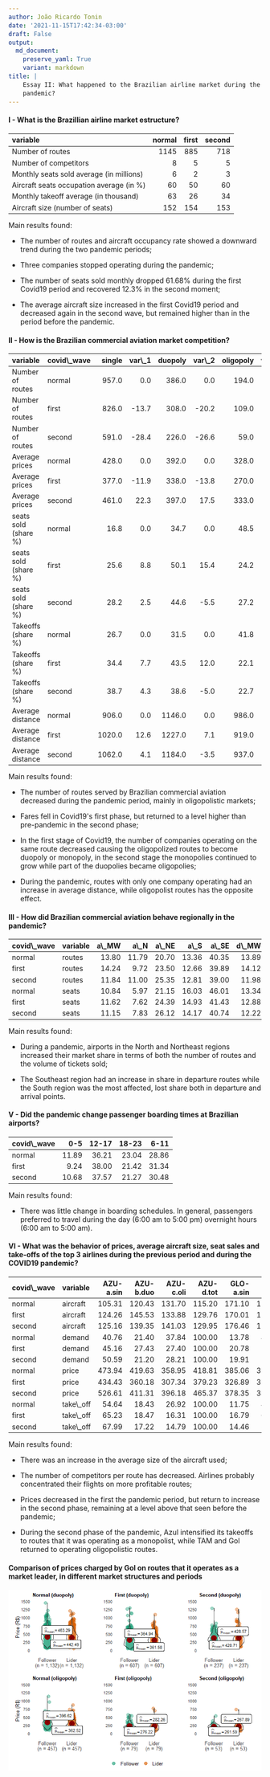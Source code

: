 ```yaml
---
author: João Ricardo Tonin
date: '2021-11-15T17:42:34-03:00'
draft: False
output:
  md_document:
    preserve_yaml: True
    variant: markdown
title: |
    Essay II: What happened to the Brazilian airline market during the
    pandemic?
---
```


#### I - What is the Brazillian airline market estructure?

<table>
<thead>
<tr>
<th style="text-align:left;">
variable
</th>
<th style="text-align:right;">
normal
</th>
<th style="text-align:right;">
first
</th>
<th style="text-align:right;">
second
</th>
</tr>
</thead>
<tbody>
<tr>
<td style="text-align:left;">
Number of routes
</td>
<td style="text-align:right;">
1145
</td>
<td style="text-align:right;">
885
</td>
<td style="text-align:right;">
718
</td>
</tr>
<tr>
<td style="text-align:left;">
Number of competitors
</td>
<td style="text-align:right;">
8
</td>
<td style="text-align:right;">
5
</td>
<td style="text-align:right;">
5
</td>
</tr>
<tr>
<td style="text-align:left;">
Monthly seats sold average (in millions)
</td>
<td style="text-align:right;">
6
</td>
<td style="text-align:right;">
2
</td>
<td style="text-align:right;">
3
</td>
</tr>
<tr>
<td style="text-align:left;">
Aircraft seats occupation average (in %)
</td>
<td style="text-align:right;">
60
</td>
<td style="text-align:right;">
50
</td>
<td style="text-align:right;">
60
</td>
</tr>
<tr>
<td style="text-align:left;">
Monthly takeoff average (in thousand)
</td>
<td style="text-align:right;">
63
</td>
<td style="text-align:right;">
26
</td>
<td style="text-align:right;">
34
</td>
</tr>
<tr>
<td style="text-align:left;">
Aircraft size (number of seats)
</td>
<td style="text-align:right;">
152
</td>
<td style="text-align:right;">
154
</td>
<td style="text-align:right;">
153
</td>
</tr>
</tbody>
</table>

Main results found:

-   The number of routes and aircraft occupancy rate showed a downward
    trend during the two pandemic periods;

-   Three companies stopped operating during the pandemic;

-   The number of seats sold monthly dropped 61.68% during the first
    Covid19 period and recovered 12.3% in the second moment;

-   The average aircraft size increased in the first Covid19 period and
    decreased again in the second wave, but remained higher than in the
    period before the pandemic.

#### II - How is the Brazilian commercial aviation market competition?

<table>
<thead>
<tr>
<th style="text-align:left;">
variable
</th>
<th style="text-align:left;">
covid\_wave
</th>
<th style="text-align:right;">
single
</th>
<th style="text-align:right;">
var\_1
</th>
<th style="text-align:right;">
duopoly
</th>
<th style="text-align:right;">
var\_2
</th>
<th style="text-align:right;">
oligopoly
</th>
<th style="text-align:right;">
var\_3
</th>
<th style="text-align:right;">
total
</th>
<th style="text-align:right;">
var\_4
</th>
</tr>
</thead>
<tbody>
<tr>
<td style="text-align:left;">
Number of routes
</td>
<td style="text-align:left;">
normal
</td>
<td style="text-align:right;">
957.0
</td>
<td style="text-align:right;">
0.0
</td>
<td style="text-align:right;">
386.0
</td>
<td style="text-align:right;">
0.0
</td>
<td style="text-align:right;">
194.0
</td>
<td style="text-align:right;">
0.0
</td>
<td style="text-align:right;">
1537
</td>
<td style="text-align:right;">
0.0
</td>
</tr>
<tr>
<td style="text-align:left;">
Number of routes
</td>
<td style="text-align:left;">
first
</td>
<td style="text-align:right;">
826.0
</td>
<td style="text-align:right;">
-13.7
</td>
<td style="text-align:right;">
308.0
</td>
<td style="text-align:right;">
-20.2
</td>
<td style="text-align:right;">
109.0
</td>
<td style="text-align:right;">
-43.8
</td>
<td style="text-align:right;">
1243
</td>
<td style="text-align:right;">
-19.1
</td>
</tr>
<tr>
<td style="text-align:left;">
Number of routes
</td>
<td style="text-align:left;">
second
</td>
<td style="text-align:right;">
591.0
</td>
<td style="text-align:right;">
-28.4
</td>
<td style="text-align:right;">
226.0
</td>
<td style="text-align:right;">
-26.6
</td>
<td style="text-align:right;">
59.0
</td>
<td style="text-align:right;">
-45.9
</td>
<td style="text-align:right;">
876
</td>
<td style="text-align:right;">
-29.5
</td>
</tr>
<tr>
<td style="text-align:left;">
Average prices
</td>
<td style="text-align:left;">
normal
</td>
<td style="text-align:right;">
428.0
</td>
<td style="text-align:right;">
0.0
</td>
<td style="text-align:right;">
392.0
</td>
<td style="text-align:right;">
0.0
</td>
<td style="text-align:right;">
328.0
</td>
<td style="text-align:right;">
0.0
</td>
<td style="text-align:right;">
369
</td>
<td style="text-align:right;">
0.0
</td>
</tr>
<tr>
<td style="text-align:left;">
Average prices
</td>
<td style="text-align:left;">
first
</td>
<td style="text-align:right;">
377.0
</td>
<td style="text-align:right;">
-11.9
</td>
<td style="text-align:right;">
338.0
</td>
<td style="text-align:right;">
-13.8
</td>
<td style="text-align:right;">
270.0
</td>
<td style="text-align:right;">
-17.7
</td>
<td style="text-align:right;">
330
</td>
<td style="text-align:right;">
-10.6
</td>
</tr>
<tr>
<td style="text-align:left;">
Average prices
</td>
<td style="text-align:left;">
second
</td>
<td style="text-align:right;">
461.0
</td>
<td style="text-align:right;">
22.3
</td>
<td style="text-align:right;">
397.0
</td>
<td style="text-align:right;">
17.5
</td>
<td style="text-align:right;">
333.0
</td>
<td style="text-align:right;">
23.3
</td>
<td style="text-align:right;">
394
</td>
<td style="text-align:right;">
19.4
</td>
</tr>
<tr>
<td style="text-align:left;">
seats sold (share %)
</td>
<td style="text-align:left;">
normal
</td>
<td style="text-align:right;">
16.8
</td>
<td style="text-align:right;">
0.0
</td>
<td style="text-align:right;">
34.7
</td>
<td style="text-align:right;">
0.0
</td>
<td style="text-align:right;">
48.5
</td>
<td style="text-align:right;">
0.0
</td>
<td style="text-align:right;">
100
</td>
<td style="text-align:right;">
0.0
</td>
</tr>
<tr>
<td style="text-align:left;">
seats sold (share %)
</td>
<td style="text-align:left;">
first
</td>
<td style="text-align:right;">
25.6
</td>
<td style="text-align:right;">
8.8
</td>
<td style="text-align:right;">
50.1
</td>
<td style="text-align:right;">
15.4
</td>
<td style="text-align:right;">
24.2
</td>
<td style="text-align:right;">
-24.3
</td>
<td style="text-align:right;">
100
</td>
<td style="text-align:right;">
0.0
</td>
</tr>
<tr>
<td style="text-align:left;">
seats sold (share %)
</td>
<td style="text-align:left;">
second
</td>
<td style="text-align:right;">
28.2
</td>
<td style="text-align:right;">
2.5
</td>
<td style="text-align:right;">
44.6
</td>
<td style="text-align:right;">
-5.5
</td>
<td style="text-align:right;">
27.2
</td>
<td style="text-align:right;">
3.0
</td>
<td style="text-align:right;">
100
</td>
<td style="text-align:right;">
0.0
</td>
</tr>
<tr>
<td style="text-align:left;">
Takeoffs (share %)
</td>
<td style="text-align:left;">
normal
</td>
<td style="text-align:right;">
26.7
</td>
<td style="text-align:right;">
0.0
</td>
<td style="text-align:right;">
31.5
</td>
<td style="text-align:right;">
0.0
</td>
<td style="text-align:right;">
41.8
</td>
<td style="text-align:right;">
0.0
</td>
<td style="text-align:right;">
100
</td>
<td style="text-align:right;">
0.0
</td>
</tr>
<tr>
<td style="text-align:left;">
Takeoffs (share %)
</td>
<td style="text-align:left;">
first
</td>
<td style="text-align:right;">
34.4
</td>
<td style="text-align:right;">
7.7
</td>
<td style="text-align:right;">
43.5
</td>
<td style="text-align:right;">
12.0
</td>
<td style="text-align:right;">
22.1
</td>
<td style="text-align:right;">
-19.8
</td>
<td style="text-align:right;">
100
</td>
<td style="text-align:right;">
0.0
</td>
</tr>
<tr>
<td style="text-align:left;">
Takeoffs (share %)
</td>
<td style="text-align:left;">
second
</td>
<td style="text-align:right;">
38.7
</td>
<td style="text-align:right;">
4.3
</td>
<td style="text-align:right;">
38.6
</td>
<td style="text-align:right;">
-5.0
</td>
<td style="text-align:right;">
22.7
</td>
<td style="text-align:right;">
0.6
</td>
<td style="text-align:right;">
100
</td>
<td style="text-align:right;">
0.0
</td>
</tr>
<tr>
<td style="text-align:left;">
Average distance
</td>
<td style="text-align:left;">
normal
</td>
<td style="text-align:right;">
906.0
</td>
<td style="text-align:right;">
0.0
</td>
<td style="text-align:right;">
1146.0
</td>
<td style="text-align:right;">
0.0
</td>
<td style="text-align:right;">
986.0
</td>
<td style="text-align:right;">
0.0
</td>
<td style="text-align:right;">
1003
</td>
<td style="text-align:right;">
0.0
</td>
</tr>
<tr>
<td style="text-align:left;">
Average distance
</td>
<td style="text-align:left;">
first
</td>
<td style="text-align:right;">
1020.0
</td>
<td style="text-align:right;">
12.6
</td>
<td style="text-align:right;">
1227.0
</td>
<td style="text-align:right;">
7.1
</td>
<td style="text-align:right;">
919.0
</td>
<td style="text-align:right;">
-6.8
</td>
<td style="text-align:right;">
1093
</td>
<td style="text-align:right;">
9.0
</td>
</tr>
<tr>
<td style="text-align:left;">
Average distance
</td>
<td style="text-align:left;">
second
</td>
<td style="text-align:right;">
1062.0
</td>
<td style="text-align:right;">
4.1
</td>
<td style="text-align:right;">
1184.0
</td>
<td style="text-align:right;">
-3.5
</td>
<td style="text-align:right;">
937.0
</td>
<td style="text-align:right;">
2.0
</td>
<td style="text-align:right;">
1090
</td>
<td style="text-align:right;">
-0.3
</td>
</tr>
</tbody>
</table>

Main results found:

-   The number of routes served by Brazilian commercial aviation
    decreased during the pandemic period, mainly in oligopolistic
    markets;

-   Fares fell in Covid19's first phase, but returned to a level higher
    than pre-pandemic in the second phase;

-   In the first stage of Covid19, the number of companies operating on
    the same route decreased causing the oligopolized routes to become
    duopoly or monopoly, in the second stage the monopolies continued to
    grow while part of the duopolies became oligopolies;

-   During the pandemic, routes with only one company operating had an
    increase in average distance, while oligopolist routes has the
    opposite effect.

#### III - How did Brazilian commercial aviation behave regionally in the pandemic?

<table>
<thead>
<tr>
<th style="text-align:left;">
covid\_wave
</th>
<th style="text-align:left;">
variable
</th>
<th style="text-align:right;">
a\_MW
</th>
<th style="text-align:right;">
a\_N
</th>
<th style="text-align:right;">
a\_NE
</th>
<th style="text-align:right;">
a\_S
</th>
<th style="text-align:right;">
a\_SE
</th>
<th style="text-align:right;">
d\_MW
</th>
<th style="text-align:right;">
d\_N
</th>
<th style="text-align:right;">
d\_NE
</th>
<th style="text-align:right;">
d\_S
</th>
<th style="text-align:right;">
d\_SE
</th>
</tr>
</thead>
<tbody>
<tr>
<td style="text-align:left;">
normal
</td>
<td style="text-align:left;">
routes
</td>
<td style="text-align:right;">
13.80
</td>
<td style="text-align:right;">
11.79
</td>
<td style="text-align:right;">
20.70
</td>
<td style="text-align:right;">
13.36
</td>
<td style="text-align:right;">
40.35
</td>
<td style="text-align:right;">
13.89
</td>
<td style="text-align:right;">
13.01
</td>
<td style="text-align:right;">
22.18
</td>
<td style="text-align:right;">
14.50
</td>
<td style="text-align:right;">
36.42
</td>
</tr>
<tr>
<td style="text-align:left;">
first
</td>
<td style="text-align:left;">
routes
</td>
<td style="text-align:right;">
14.24
</td>
<td style="text-align:right;">
9.72
</td>
<td style="text-align:right;">
23.50
</td>
<td style="text-align:right;">
12.66
</td>
<td style="text-align:right;">
39.89
</td>
<td style="text-align:right;">
14.12
</td>
<td style="text-align:right;">
11.07
</td>
<td style="text-align:right;">
24.97
</td>
<td style="text-align:right;">
13.56
</td>
<td style="text-align:right;">
36.27
</td>
</tr>
<tr>
<td style="text-align:left;">
second
</td>
<td style="text-align:left;">
routes
</td>
<td style="text-align:right;">
11.84
</td>
<td style="text-align:right;">
11.00
</td>
<td style="text-align:right;">
25.35
</td>
<td style="text-align:right;">
12.81
</td>
<td style="text-align:right;">
39.00
</td>
<td style="text-align:right;">
11.98
</td>
<td style="text-align:right;">
11.00
</td>
<td style="text-align:right;">
25.21
</td>
<td style="text-align:right;">
13.51
</td>
<td style="text-align:right;">
38.30
</td>
</tr>
<tr>
<td style="text-align:left;">
normal
</td>
<td style="text-align:left;">
seats
</td>
<td style="text-align:right;">
10.84
</td>
<td style="text-align:right;">
5.97
</td>
<td style="text-align:right;">
21.15
</td>
<td style="text-align:right;">
16.03
</td>
<td style="text-align:right;">
46.01
</td>
<td style="text-align:right;">
13.34
</td>
<td style="text-align:right;">
4.12
</td>
<td style="text-align:right;">
16.50
</td>
<td style="text-align:right;">
10.72
</td>
<td style="text-align:right;">
55.32
</td>
</tr>
<tr>
<td style="text-align:left;">
first
</td>
<td style="text-align:left;">
seats
</td>
<td style="text-align:right;">
11.62
</td>
<td style="text-align:right;">
7.62
</td>
<td style="text-align:right;">
24.39
</td>
<td style="text-align:right;">
14.93
</td>
<td style="text-align:right;">
41.43
</td>
<td style="text-align:right;">
12.88
</td>
<td style="text-align:right;">
4.70
</td>
<td style="text-align:right;">
18.51
</td>
<td style="text-align:right;">
7.42
</td>
<td style="text-align:right;">
56.50
</td>
</tr>
<tr>
<td style="text-align:left;">
second
</td>
<td style="text-align:left;">
seats
</td>
<td style="text-align:right;">
11.15
</td>
<td style="text-align:right;">
7.83
</td>
<td style="text-align:right;">
26.12
</td>
<td style="text-align:right;">
14.17
</td>
<td style="text-align:right;">
40.74
</td>
<td style="text-align:right;">
12.22
</td>
<td style="text-align:right;">
4.92
</td>
<td style="text-align:right;">
20.17
</td>
<td style="text-align:right;">
6.70
</td>
<td style="text-align:right;">
55.99
</td>
</tr>
</tbody>
</table>

Main results found:

-   During a pandemic, airports in the North and Northeast regions
    increased their market share in terms of both the number of routes
    and the volume of tickets sold;

-   The Southeast region had an increase in share in departure routes
    while the South region was the most affected, lost share both in
    departure and arrival points.

#### V - Did the pandemic change passenger boarding times at Brazilian airports?

<table>
<thead>
<tr>
<th style="text-align:left;">
covid\_wave
</th>
<th style="text-align:right;">
0-5
</th>
<th style="text-align:right;">
12-17
</th>
<th style="text-align:right;">
18-23
</th>
<th style="text-align:right;">
6-11
</th>
</tr>
</thead>
<tbody>
<tr>
<td style="text-align:left;">
normal
</td>
<td style="text-align:right;">
11.89
</td>
<td style="text-align:right;">
36.21
</td>
<td style="text-align:right;">
23.04
</td>
<td style="text-align:right;">
28.86
</td>
</tr>
<tr>
<td style="text-align:left;">
first
</td>
<td style="text-align:right;">
9.24
</td>
<td style="text-align:right;">
38.00
</td>
<td style="text-align:right;">
21.42
</td>
<td style="text-align:right;">
31.34
</td>
</tr>
<tr>
<td style="text-align:left;">
second
</td>
<td style="text-align:right;">
10.68
</td>
<td style="text-align:right;">
37.57
</td>
<td style="text-align:right;">
21.27
</td>
<td style="text-align:right;">
30.48
</td>
</tr>
</tbody>
</table>

Main results found:

-   There was little change in boarding schedules. In general,
    passengers preferred to travel during the day (6:00 am to 5:00 pm)
    overnight hours (6:00 am to 5:00 am).

#### VI - What was the behavior of prices, average aircraft size, seat sales and take-offs of the top 3 airlines during the previous period and during the COVID19 pandemic?

<table>
<thead>
<tr>
<th style="text-align:left;">
covid\_wave
</th>
<th style="text-align:left;">
variable
</th>
<th style="text-align:right;">
AZU-a.sin
</th>
<th style="text-align:right;">
AZU-b.duo
</th>
<th style="text-align:right;">
AZU-c.oli
</th>
<th style="text-align:right;">
AZU-d.tot
</th>
<th style="text-align:right;">
GLO-a.sin
</th>
<th style="text-align:right;">
GLO-b.duo
</th>
<th style="text-align:right;">
GLO-c.oli
</th>
<th style="text-align:right;">
GLO-d.tot
</th>
<th style="text-align:right;">
OUT-a.sin
</th>
<th style="text-align:right;">
OUT-b.duo
</th>
<th style="text-align:right;">
OUT-c.oli
</th>
<th style="text-align:right;">
OUT-d.tot
</th>
<th style="text-align:right;">
TAM-a.sin
</th>
<th style="text-align:right;">
TAM-b.duo
</th>
<th style="text-align:right;">
TAM-c.oli
</th>
<th style="text-align:right;">
TAM-d.tot
</th>
</tr>
</thead>
<tbody>
<tr>
<td style="text-align:left;">
normal
</td>
<td style="text-align:left;">
aircraft
</td>
<td style="text-align:right;">
105.31
</td>
<td style="text-align:right;">
120.43
</td>
<td style="text-align:right;">
131.70
</td>
<td style="text-align:right;">
115.20
</td>
<td style="text-align:right;">
171.10
</td>
<td style="text-align:right;">
176.68
</td>
<td style="text-align:right;">
174.86
</td>
<td style="text-align:right;">
175.20
</td>
<td style="text-align:right;">
68.57
</td>
<td style="text-align:right;">
115.96
</td>
<td style="text-align:right;">
152.76
</td>
<td style="text-align:right;">
121.97
</td>
<td style="text-align:right;">
166.89
</td>
<td style="text-align:right;">
176.58
</td>
<td style="text-align:right;">
180.44
</td>
<td style="text-align:right;">
177.81
</td>
</tr>
<tr>
<td style="text-align:left;">
first
</td>
<td style="text-align:left;">
aircraft
</td>
<td style="text-align:right;">
124.26
</td>
<td style="text-align:right;">
145.53
</td>
<td style="text-align:right;">
133.88
</td>
<td style="text-align:right;">
129.76
</td>
<td style="text-align:right;">
170.01
</td>
<td style="text-align:right;">
175.29
</td>
<td style="text-align:right;">
171.10
</td>
<td style="text-align:right;">
173.44
</td>
<td style="text-align:right;">
60.66
</td>
<td style="text-align:right;">
67.27
</td>
<td style="text-align:right;">
69.11
</td>
<td style="text-align:right;">
62.14
</td>
<td style="text-align:right;">
164.13
</td>
<td style="text-align:right;">
174.46
</td>
<td style="text-align:right;">
170.66
</td>
<td style="text-align:right;">
172.53
</td>
</tr>
<tr>
<td style="text-align:left;">
second
</td>
<td style="text-align:left;">
aircraft
</td>
<td style="text-align:right;">
125.16
</td>
<td style="text-align:right;">
139.35
</td>
<td style="text-align:right;">
141.03
</td>
<td style="text-align:right;">
129.95
</td>
<td style="text-align:right;">
176.46
</td>
<td style="text-align:right;">
179.25
</td>
<td style="text-align:right;">
174.77
</td>
<td style="text-align:right;">
177.58
</td>
<td style="text-align:right;">
69.40
</td>
<td style="text-align:right;">
76.83
</td>
<td style="text-align:right;">
162.00
</td>
<td style="text-align:right;">
85.03
</td>
<td style="text-align:right;">
167.24
</td>
<td style="text-align:right;">
178.51
</td>
<td style="text-align:right;">
168.81
</td>
<td style="text-align:right;">
174.40
</td>
</tr>
<tr>
<td style="text-align:left;">
normal
</td>
<td style="text-align:left;">
demand
</td>
<td style="text-align:right;">
40.76
</td>
<td style="text-align:right;">
21.40
</td>
<td style="text-align:right;">
37.84
</td>
<td style="text-align:right;">
100.00
</td>
<td style="text-align:right;">
13.78
</td>
<td style="text-align:right;">
43.13
</td>
<td style="text-align:right;">
43.10
</td>
<td style="text-align:right;">
100.00
</td>
<td style="text-align:right;">
20.33
</td>
<td style="text-align:right;">
25.10
</td>
<td style="text-align:right;">
54.57
</td>
<td style="text-align:right;">
100.00
</td>
<td style="text-align:right;">
8.97
</td>
<td style="text-align:right;">
36.90
</td>
<td style="text-align:right;">
54.13
</td>
<td style="text-align:right;">
100.00
</td>
</tr>
<tr>
<td style="text-align:left;">
first
</td>
<td style="text-align:left;">
demand
</td>
<td style="text-align:right;">
45.16
</td>
<td style="text-align:right;">
27.43
</td>
<td style="text-align:right;">
27.40
</td>
<td style="text-align:right;">
100.00
</td>
<td style="text-align:right;">
20.78
</td>
<td style="text-align:right;">
59.81
</td>
<td style="text-align:right;">
19.41
</td>
<td style="text-align:right;">
100.00
</td>
<td style="text-align:right;">
75.30
</td>
<td style="text-align:right;">
11.16
</td>
<td style="text-align:right;">
13.53
</td>
<td style="text-align:right;">
100.00
</td>
<td style="text-align:right;">
8.28
</td>
<td style="text-align:right;">
61.68
</td>
<td style="text-align:right;">
30.04
</td>
<td style="text-align:right;">
100.00
</td>
</tr>
<tr>
<td style="text-align:left;">
second
</td>
<td style="text-align:left;">
demand
</td>
<td style="text-align:right;">
50.59
</td>
<td style="text-align:right;">
21.20
</td>
<td style="text-align:right;">
28.21
</td>
<td style="text-align:right;">
100.00
</td>
<td style="text-align:right;">
19.91
</td>
<td style="text-align:right;">
54.04
</td>
<td style="text-align:right;">
26.05
</td>
<td style="text-align:right;">
100.00
</td>
<td style="text-align:right;">
23.72
</td>
<td style="text-align:right;">
13.00
</td>
<td style="text-align:right;">
63.28
</td>
<td style="text-align:right;">
100.00
</td>
<td style="text-align:right;">
10.09
</td>
<td style="text-align:right;">
57.63
</td>
<td style="text-align:right;">
32.28
</td>
<td style="text-align:right;">
100.00
</td>
</tr>
<tr>
<td style="text-align:left;">
normal
</td>
<td style="text-align:left;">
price
</td>
<td style="text-align:right;">
473.94
</td>
<td style="text-align:right;">
419.63
</td>
<td style="text-align:right;">
358.95
</td>
<td style="text-align:right;">
418.81
</td>
<td style="text-align:right;">
385.06
</td>
<td style="text-align:right;">
377.81
</td>
<td style="text-align:right;">
309.67
</td>
<td style="text-align:right;">
349.44
</td>
<td style="text-align:right;">
431.11
</td>
<td style="text-align:right;">
390.69
</td>
<td style="text-align:right;">
446.04
</td>
<td style="text-align:right;">
429.11
</td>
<td style="text-align:right;">
369.24
</td>
<td style="text-align:right;">
399.52
</td>
<td style="text-align:right;">
316.21
</td>
<td style="text-align:right;">
351.71
</td>
</tr>
<tr>
<td style="text-align:left;">
first
</td>
<td style="text-align:left;">
price
</td>
<td style="text-align:right;">
434.43
</td>
<td style="text-align:right;">
360.18
</td>
<td style="text-align:right;">
307.34
</td>
<td style="text-align:right;">
379.23
</td>
<td style="text-align:right;">
326.89
</td>
<td style="text-align:right;">
324.77
</td>
<td style="text-align:right;">
257.18
</td>
<td style="text-align:right;">
312.09
</td>
<td style="text-align:right;">
334.00
</td>
<td style="text-align:right;">
324.96
</td>
<td style="text-align:right;">
375.70
</td>
<td style="text-align:right;">
338.64
</td>
<td style="text-align:right;">
312.07
</td>
<td style="text-align:right;">
347.73
</td>
<td style="text-align:right;">
255.39
</td>
<td style="text-align:right;">
317.04
</td>
</tr>
<tr>
<td style="text-align:left;">
second
</td>
<td style="text-align:left;">
price
</td>
<td style="text-align:right;">
526.61
</td>
<td style="text-align:right;">
411.31
</td>
<td style="text-align:right;">
396.18
</td>
<td style="text-align:right;">
465.37
</td>
<td style="text-align:right;">
378.35
</td>
<td style="text-align:right;">
380.81
</td>
<td style="text-align:right;">
312.50
</td>
<td style="text-align:right;">
362.53
</td>
<td style="text-align:right;">
395.82
</td>
<td style="text-align:right;">
343.18
</td>
<td style="text-align:right;">
292.06
</td>
<td style="text-align:right;">
323.32
</td>
<td style="text-align:right;">
355.95
</td>
<td style="text-align:right;">
405.73
</td>
<td style="text-align:right;">
307.10
</td>
<td style="text-align:right;">
368.87
</td>
</tr>
<tr>
<td style="text-align:left;">
normal
</td>
<td style="text-align:left;">
take\_off
</td>
<td style="text-align:right;">
54.64
</td>
<td style="text-align:right;">
18.43
</td>
<td style="text-align:right;">
26.92
</td>
<td style="text-align:right;">
100.00
</td>
<td style="text-align:right;">
11.75
</td>
<td style="text-align:right;">
42.58
</td>
<td style="text-align:right;">
45.67
</td>
<td style="text-align:right;">
100.00
</td>
<td style="text-align:right;">
26.85
</td>
<td style="text-align:right;">
22.23
</td>
<td style="text-align:right;">
50.92
</td>
<td style="text-align:right;">
100.00
</td>
<td style="text-align:right;">
8.67
</td>
<td style="text-align:right;">
37.55
</td>
<td style="text-align:right;">
53.78
</td>
<td style="text-align:right;">
100.00
</td>
</tr>
<tr>
<td style="text-align:left;">
first
</td>
<td style="text-align:left;">
take\_off
</td>
<td style="text-align:right;">
65.23
</td>
<td style="text-align:right;">
18.47
</td>
<td style="text-align:right;">
16.31
</td>
<td style="text-align:right;">
100.00
</td>
<td style="text-align:right;">
16.79
</td>
<td style="text-align:right;">
60.25
</td>
<td style="text-align:right;">
22.96
</td>
<td style="text-align:right;">
100.00
</td>
<td style="text-align:right;">
80.08
</td>
<td style="text-align:right;">
11.38
</td>
<td style="text-align:right;">
8.55
</td>
<td style="text-align:right;">
100.00
</td>
<td style="text-align:right;">
7.70
</td>
<td style="text-align:right;">
62.44
</td>
<td style="text-align:right;">
29.85
</td>
<td style="text-align:right;">
100.00
</td>
</tr>
<tr>
<td style="text-align:left;">
second
</td>
<td style="text-align:left;">
take\_off
</td>
<td style="text-align:right;">
67.99
</td>
<td style="text-align:right;">
17.22
</td>
<td style="text-align:right;">
14.79
</td>
<td style="text-align:right;">
100.00
</td>
<td style="text-align:right;">
14.46
</td>
<td style="text-align:right;">
57.42
</td>
<td style="text-align:right;">
28.12
</td>
<td style="text-align:right;">
100.00
</td>
<td style="text-align:right;">
53.82
</td>
<td style="text-align:right;">
31.86
</td>
<td style="text-align:right;">
14.32
</td>
<td style="text-align:right;">
100.00
</td>
<td style="text-align:right;">
9.06
</td>
<td style="text-align:right;">
59.12
</td>
<td style="text-align:right;">
31.83
</td>
<td style="text-align:right;">
100.00
</td>
</tr>
</tbody>
</table>

Main results found:

-   There was an increase in the average size of the aircraft used;

-   The number of competitors per route has decreased. Airlines probably
    concentrated their flights on more profitable routes;

-   Prices decreased in the first the pandemic period, but return to
    increase in the second phase, remaining at a level above that seen
    before the pandemic;

-   During the second phase of the pandemic, Azul intensified its
    takeoffs to routes that it was operating as a monopolist, while TAM
    and Gol returned to operating oligopolistic routes.

#### Comparison of prices charged by Gol on routes that it operates as a market leader, in different market structures and periods

![](results_files/figure-markdown/GOL_leader_price-1.png)
